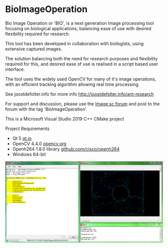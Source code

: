 # BioImageOperation

Bio Image Operation or 'BIO', is a next generation Image processing tool focusing on biological applications, balancing ease of use with desired flexibility required for research.

This tool has been developed in collaboration with biologists, using extensive captured images.

The solution balancing both the need for research purposes and flexibility required for this, and desired ease of use is realised in a script based user interface.

The tool uses the widely used OpenCV for many of it's image operations, with an efficient tracking algorithm allowing real time processing.

See joostdefolter.info for more info
http://joostdefolter.info/ant-research

For support and discussion, please use the [Image.sc forum](https://forum.image.sc) and post to the forum with the tag 'BioImageOperation'.

This is a Microsoft Visual Studio 2019 C++ CMake project

Project Requirements
- Qt 5 [qt.io](https://www.qt.io)
- OpenCV 4.4.0 [opencv.org](https://opencv.org)
- Openh264 1.8.0 library [github.com/cisco/openh264](https://github.com/cisco/openh264)
- Windows 64-bit

![BIO screenshot](bio.png)
